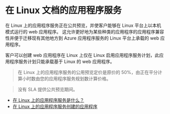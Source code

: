 <properties 
    pageTitle="在 Linux 上的应用程序服务 |Microsoft Azure" 
    description="在 Linux 上的 Azure 应用程序服务是什么？ 在 Linux 上的应用程序服务简介。" 
    keywords="azure 应用程序服务、 linux 操作系统"
    services="app-service" 
    documentationCenter="" 
    authors="naziml" 
    manager="wpickett" 
    editor=""/>

<tags 
    ms.service="app-service" 
    ms.workload="na" 
    ms.tgt_pltfrm="na" 
    ms.devlang="na" 
    ms.topic="article" 
    ms.date="10/10/2016" 
    ms.author="naziml"/>

# <a name="app-service-on-linux-documentation"></a>在 Linux 文档的应用程序服务

在 Linux 上的应用程序服务正在公共预览，并使客户能够在 Linux 平台上以本机模式运行的 web 应用程序。 这允许更好地为某些种类的应用程序的应用程序兼容性并便于迁移现有其他地方到 Azure 应用程序服务的 Linux 平台上承载的 web 应用程序。

客户可以创建 web 应用程序在 Linux 上仅在 Linux 启用应用程序服务计划，此应用程序服务计划只能承载基于 Linux 的 web 应用程序。 

> 在 Linux 上的应用程序服务的公用预览定价是原价的 50%，由正在平分计算小时数由您的应用程序服务规划数计算价格。

> 没有 SLA 提供公共预览期间。 

* [在 Linux 上的应用程序服务是什么？](../app-service-web/app-service-linux-intro.md)
* [在 Linux 上的应用程序服务创建的应用程序](../app-service-web/app-service-linux-how-to-create-a-web-app.md)

